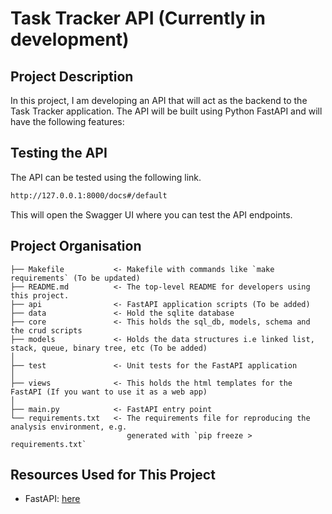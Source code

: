# Task Tracker API (Currently in development)

## Project Description
In this project, I am developing an API that will act as the backend to the Task Tracker application. The API will be built using Python FastAPI and will have the following features: 

## Testing the API
The API can be tested using the following link.

```bash
http://127.0.0.1:8000/docs#/default
```
This will open the Swagger UI where you can test the API endpoints.

## Project Organisation

    ├── Makefile           <- Makefile with commands like `make requirements` (To be updated)
    ├── README.md          <- The top-level README for developers using this project.
    ├── api                <- FastAPI application scripts (To be added)
    ├── data               <- Hold the sqlite database
    ├── core               <- This holds the sql_db, models, schema and the crud scripts
    ├── models             <- Holds the data structures i.e linked list, stack, queue, binary tree, etc (To be added)
    │
    ├── test               <- Unit tests for the FastAPI application
    │
    ├── views              <- This holds the html templates for the FastAPI (If you want to use it as a web app)
    │
    ├── main.py            <- FastAPI entry point
    └── requirements.txt   <- The requirements file for reproducing the analysis environment, e.g.
                              generated with `pip freeze > requirements.txt`


## Resources Used for This Project
* FastAPI: [here](https://fastapi.tiangolo.com) <br>
